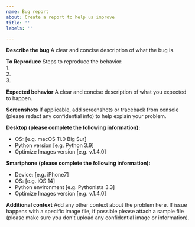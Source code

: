 ```yaml
---
name: Bug report
about: Create a report to help us improve
title: ''
labels: ''

---
```


**Describe the bug**
A clear and concise description of what the bug is.

**To Reproduce**
Steps to reproduce the behavior:  
1.   
2.   
3.   

**Expected behavior**
A clear and concise description of what you expected to happen.

**Screenshots**
If applicable, add screenshots or traceback from console (please redact any confidential info) to help explain your problem.

**Desktop (please complete the following information):**
 - OS: [e.g. macOS 11.0 Big Sur]
 - Python version [e.g. Python 3.9]
 - Optimize Images version [e.g. v.1.4.0]

**Smartphone (please complete the following information):**
 - Device: [e.g. iPhone7]
 - OS: [e.g. iOS 14]
 - Python environment [e.g. Pythonista 3.3]
 - Optimize Images version [e.g. v.1.4.0]

**Additional context**
Add any other context about the problem here. If issue happens with a specific image file, if possible please attach a sample file (please make sure you don't upload any confidential image or information).
